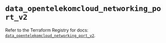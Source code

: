 # `data_opentelekomcloud_networking_port_v2`

Refer to the Terraform Registry for docs: [`data_opentelekomcloud_networking_port_v2`](https://registry.terraform.io/providers/opentelekomcloud/opentelekomcloud/1.36.40/docs/data-sources/networking_port_v2).

